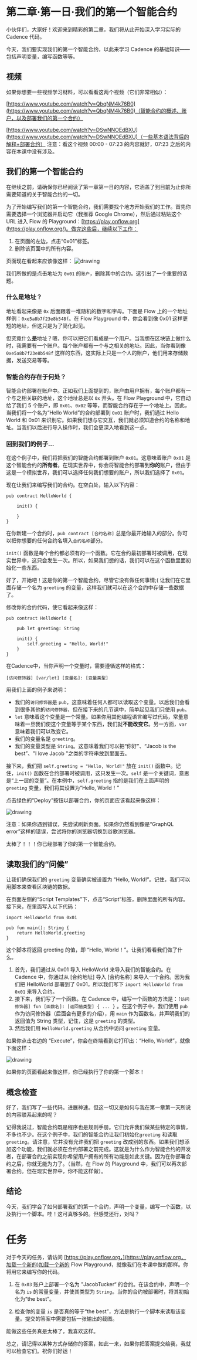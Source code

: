# 第二章·第一日·我们的第一个智能合约

小伙伴们，大家好！欢迎来到精彩的第二章，我们将从此开始深入学习实际的 Cadence 代码。

今天，我们要实现我们的第一个智能合约，以此来学习 Cadence 的基础知识——包括声明变量，编写函数等等。

## 视频

如果你想要一些视频学习材料，可以看看这两个视频（它们非常相似）：

[https://www.youtube.com/watch?v=QbqNM4k76B0](https://www.youtube.com/watch?v=QbqNM4k76B0)（智能合约的概述、账户，以及部署我们的第一个合约）

[https://www.youtube.com/watch?v=DSwNNOEdBXU](https://www.youtube.com/watch?v=DSwNNOEdBXU)（一些基本语法背后的解释+部署合约） 注意：看这个视频 00:00 - 07:23 的内容就好，07:23 之后的内容在本课中没有涉及。

## 我们的第一个智能合约

在继续之前，请确保你已经阅读了第一章第一日的内容，它涵盖了到目前为止你所需要知道的关于智能合约的一切。

为了开始编写我们的第一个智能合约，我们需要找个地方开始我们的工作。首先你需要选择一个浏览器并启动它（我推荐 Google Chrome），然后通过粘贴这个 URL 进入 Flow 的 Playground：[https://play.onflow.org](https://play.onflow.org/)。做完这些后，继续以下工作：

1. 在页面的左边，点击“0x01”标签。
2. 删除该页面中的所有内容。

页面现在看起来应该像这样：
<img src="https://github.com/emerald-dao/beginner-cadence-course/raw/main/images/blanksc.png" alt="drawing" size="400" />

我们所做的是点击地址为 `0x01` 的`账户`，删除其中的合约。这引出了一个重要的话题。

### 什么是地址？

地址看起来像是 `0x` 后面跟着一堆随机的数字和字母。下面是 Flow 上的一个地址样例：`0xe5a8b7f23e8b548f`。在 Flow Playground 中，你会看到像 0x01 这样更短的地址，但这只是为了简化起见。

但究竟什么**是**地址？嗯，你可以把它们看成是一个用户。当我想在区块链上做什么时，我需要有一个账户。每个账户都有一个与之相关的地址。因此，当你看到像 `0xe5a8b7f23e8b548f` 这样的东西，这实际上只是一个人的账户，他们用来存储数据，发送交易等等。

### 智能合约存在于何处？

智能合约部署在账户中。正如我们上面提到的，账户由用户拥有，每个账户都有一个与之相关联的地址，这个地址总是以 `0x` 开头。在 Flow Playground 中，它自动给了我们 5 个账户，即 `0x01`、`0x02` 等等，而智能合约存在于一个地址上。因此，当我们将一个名为“Hello World”的合约部署到 `0x01` 账户时，我们通过 Hello World 和 0x01 来识别它。如果我们想与它交互，我们就必须知道合约的名称和地址。当我们以后进行导入操作时，我们会更深入地看到这一点。

### 回到我们的例子…

在这个例子中，我们将把我们的智能合约部署到账户 `0x01`。这意味着账户 `0x01` 是这个智能合约的**所有者**。在现实世界中，你会将智能合约部署到**你的**账户，但由于这是一个模拟世界，我们可以选择任何我们想要的账户，所以我们选择了 `0x01`。

现在让我们来编写我们的合约。在空白处，输入以下内容：
```cadence
pub contract HelloWorld {

    init() {

    }
}
```

在你新建一个合约时，`pub contract [合约名称]` 总是你最开始输入的部分。你可以把你想要的任何合约名填入`合约名称`部分。

`init()` 函数是每个合约都必须有的一个函数。它在合约最初部署时被调用，在现实世界中，这只会发生一次。所以，如果我们想的话，我们可以在这个函数里面初始化一些东西。

好了，开始吧！这是你的第一个智能合约，尽管它没有做任何事情;( 让我们在它里面存储一个名为 `greeting` 的变量，这样我们就可以在这个合约中存储一些数据了。

修改你的合约代码，使它看起来像这样：
```cadence
pub contract HelloWorld {

    pub let greeting: String

    init() {
        self.greeting = "Hello, World!"
    }
}
```

在Cadence中，当你声明一个变量时，需要遵循这样的格式：

`[访问修饰器] [var/let] [变量名]: [变量类型]`

用我们上面的例子来说明：

- 我们的`访问修饰器`是 `pub`，这意味着任何人都可以读取这个变量。以后我们会看到很多其他的`访问修饰器`，但在接下来的几节课中，简单起见我们只使用 `pub`。
- `let` 意味着这个变量是一个常量。如果你用其他编程语言编写过代码，常量意味着一旦我们使这个变量等于某个东西，我们就**不能改变它**。另一方面，`var` 意味着我们可以改变它。
- 我们的变量名是 `greeting`。
- 我们的变量类型是 `String`。这意味着我们可以把“你好”、“Jacob is the best”、"I love Jacob "之类的字符串放到里面去。

接下来，我们把 `self.greeting = "Hello, World!"` 放在 `init()` 函数中。记住，`init()` 函数在合约部署时被调用，这只发生一次。`self` 是一个关键词，意思是“上一层的变量”。在本例中，`self.greeting` 指的是我们在上面声明的 `greeting` 变量，我们将其设置为“Hello, World！”

点击绿色的“Deploy”按钮以部署合约，你的页面应该看起来像这样：

<img src="https://github.com/emerald-dao/beginner-cadence-course/raw/main/images/helloworld.png" alt="drawing" size="400" />

注意：如果你遇到错误，先尝试刷新页面。如果你仍然看到像是“GraphQL error”这样的错误，尝试将你的浏览器切换到谷歌浏览器。

太棒了！！！你已经部署了你的第一个智能合约。

## 读取我们的“问候”

让我们确保我们的 `greeting` 变量确实被设置为 “Hello, World!”。记住，我们可以用脚本来查看区块链的数据。

在页面左侧的“Script Templates”下，点击“Script”标签，删除里面的所有内容。接下来，在里面写入以下代码：
```cadence
import HelloWorld from 0x01

pub fun main(): String {
    return HelloWorld.greeting
}
```
这个脚本将返回 greeting 的值，即 “Hello, World！”。让我们看看我们做了什么。
1. 首先，我们通过从 0x01 导入 HelloWorld 来导入我们的智能合约。在Cadence 中，你通过从 [合约地址] 导入 [合约名称] 来导入一个合约。因为我们把 HelloWorld 部署到了 0x01，所以我们写下 `import HelloWorld from 0x01` 来导入合约。
2. 接下来，我们写了一个函数。在 Cadence 中，编写一个函数的方法是：`[访问修饰器] fun [函数名]: [返回值类型] { ... }` 。在这个例子中，我们使用 `pub` 作为访问修饰器（后面会有更多的介绍），用 `main` 作为函数名，并声明我们的返回值为 String 类型，记住，这是 `greeting` 的类型。
3. 然后我们用 `HelloWorld.greeting` 从合约中访问 `greeting` 变量。

如果你点击右边的 “Execute”，你会在终端看到它打印出：“Hello, World!”，就像下面这样：

<img src="https://github.com/emerald-dao/beginner-cadence-course/raw/main/images/hwscript.png" alt="drawing" size="400">

如果你的页面看起来像这样，你已经执行了你的第一个脚本！

## 概念检查

好了，我们写了一些代码。进展神速。但这一切又是如何与我在第一章第一天所说的内容联系起来的呢？

记得我说过，智能合约既是程序也是规则手册。它们允许我们做某些特定的事情，不多也不少。在这个例子中，我们的智能合约让我们初始化`greeting` 和读取 `greeting`。请注意，它并没有允许我们把 `greeting` 改成别的东西。如果我们想添加这个功能，我们就必须在合约部署之前完成。这就是为什么作为智能合约的开发者，在部署合约之前实现你希望用户拥有的所有功能是如此关键。因为在你部署合约之后，你就无能为力了。（当然，在 Flow 的 Playground 中，我们可以再次部署合约。但在现实世界中，你不能这样做）。

## 结论

今天，我们学会了如何部署我们的第一个合约，声明一个变量，编写一个函数，以及执行一个脚本。哇！这可真够多的。但感觉还行，对吗？

# 任务

对于今天的任务，请访问 [https://play.onflow.org，](https://play.onflow.org，加载一个新的)加载一个新的 Flow Playground，就像我们在本课中做的那样。你将用它来编写你的代码。

1. 在 `0x03` 账户上部署一个名为 ”JacobTucker“ 的合约。在该合约中，声明一个名为 `is` 的常量变量，并使其类型为 `String`。当你的合约被部署时，将其初始化为“the best”。

2. 检查你的变量 `is` 是否真的等于“the best”，方法是执行一个脚本来读取该变量。提交的答案中需要包括一张输出的截图。

能做这些任务真是太棒了，我喜欢这样。

总之，请记得以某种方式存储你的答案，如此一来，如果你把答案提交给我，我就可以检查它们。祝你们好运！